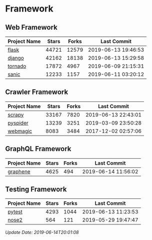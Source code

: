 # Framework

## Web Framework

| Project Name | Stars | Forks | Last Commit |
| ------------ | ----- | ----- | ----------- |
| [flask](https://github.com/pallets/flask) | 44721 | 12579 | 2019-06-13 19:46:53 |
| [django](https://github.com/django/django) | 42162 | 18138 | 2019-06-13 15:29:58 |
| [tornado](https://github.com/tornadoweb/tornado) | 17872 | 4967 | 2019-06-09 21:15:31 |
| [sanic](https://github.com/huge-success/sanic) | 12233 | 1157 | 2019-06-11 03:20:12 |

## Crawler Framework

| Project Name | Stars | Forks | Last Commit |
| ------------ | ----- | ----- | ----------- |
| [scrapy](https://github.com/scrapy/scrapy) | 33167 | 7820 | 2019-06-13 22:43:01 |
| [pyspider](https://github.com/binux/pyspider) | 13239 | 3251 | 2019-03-09 23:50:28 |
| [webmagic](https://github.com/code4craft/webmagic) | 8083 | 3484 | 2017-12-02 02:57:06 |

## GraphQL Framework

| Project Name | Stars | Forks | Last Commit |
| ------------ | ----- | ----- | ----------- |
| [graphene](https://github.com/graphql-python/graphene) | 4625 | 494 | 2019-06-14 11:56:02 |

## Testing Framework

| Project Name | Stars | Forks | Last Commit |
| ------------ | ----- | ----- | ----------- |
| [pytest](https://github.com/pytest-dev/pytest) | 4293 | 1044 | 2019-06-13 11:23:53 |
| [nose2](https://github.com/nose-devs/nose2) | 564 | 121 | 2019-05-29 19:47:47 |

*Update Date: 2019-06-14T20:01:08*
